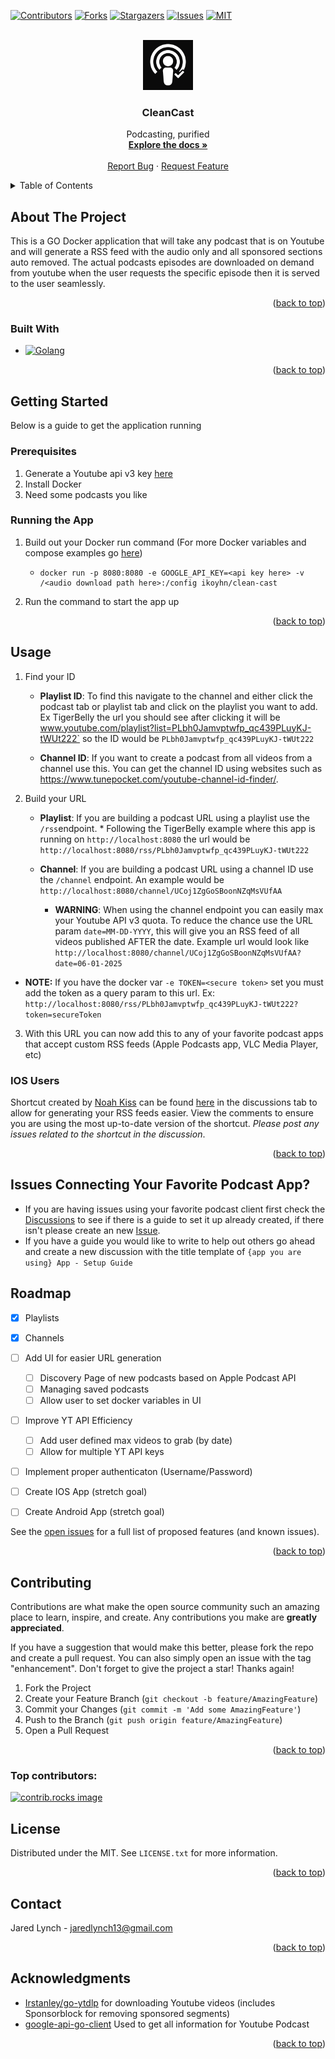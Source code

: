 <!-- Improved compatibility of back to top link: See: https://github.com/othneildrew/Best-README-Template/pull/73 -->
<a id="readme-top"></a>
<!--
*** Thanks for checking out the Best-README-Template. If you have a suggestion
*** that would make this better, please fork the repo and create a pull request
*** or simply open an issue with the tag "enhancement".
*** Don't forget to give the project a star!
*** Thanks again! Now go create something AMAZING! :D
-->



<!-- PROJECT SHIELDS -->
<!--
*** I'm using markdown "reference style" links for readability.
*** Reference links are enclosed in brackets [ ] instead of parentheses ( ).
*** See the bottom of this document for the declaration of the reference variables
*** for contributors-url, forks-url, etc. This is an optional, concise syntax you may use.
*** https://www.markdownguide.org/basic-syntax/#reference-style-links
-->
[![Contributors][contributors-shield]][contributors-url]
[![Forks][forks-shield]][forks-url]
[![Stargazers][stars-shield]][stars-url]
[![Issues][issues-shield]][issues-url]
[![MIT][license-shield]][license-url]



<!-- PROJECT LOGO -->
<br />
<div align="center">
  <a href="https://github.com/ikoyhn/clean-cast">
    <img src="images/logo.png" alt="Logo" width="80" height="80">
  </a>

<h3 align="center">CleanCast</h3>

  <p align="center">
    Podcasting, purified
    <br />
    <a href="https://github.com/ikoyhn/clean-cast"><strong>Explore the docs »</strong></a>
    <br />
    <br />
    <!-- <a href="https://github.com/ikoyhn/clean-cast">View Demo</a>
    &middot; -->
    <a href="https://github.com/ikoyhn/clean-cast/issues/new?labels=bug&template=bug-report---.md">Report Bug</a>
    &middot;
    <a href="https://github.com/ikoyhn/clean-cast/issues/new?labels=enhancement&template=feature-request---.md">Request Feature</a>
  </p>
</div>



<!-- TABLE OF CONTENTS -->
<details>
  <summary>Table of Contents</summary>
  <ol>
    <li>
      <a href="#about-the-project">About The Project</a>
      <ul>
        <li><a href="#built-with">Built With</a></li>
      </ul>
    </li>
    <li>
      <a href="#getting-started">Getting Started</a>
      <ul>
        <li><a href="#prerequisites">Prerequisites</a></li>
        <li><a href="#running-the-app">Installation</a></li>
      </ul>
    </li>
    <li><a href="#usage">Usage</a></li>
    <li><a href="#roadmap">Roadmap</a></li>
    <li><a href="#contributing">Contributing</a></li>
    <li><a href="#license">License</a></li>
    <li><a href="#contact">Contact</a></li>
    <li><a href="#acknowledgments">Acknowledgments</a></li>
  </ol>
</details>



<!-- ABOUT THE PROJECT -->
## About The Project

This is a GO Docker application that will take any podcast that is on Youtube and will generate a RSS feed with the audio only and all sponsored sections auto removed. The actual podcasts episodes are downloaded on demand from youtube when the user requests the specific episode then it is served to the user seamlessly.


<p align="right">(<a href="#readme-top">back to top</a>)</p>



### Built With

* [![Golang][golang.com]][golang-url]

<p align="right">(<a href="#readme-top">back to top</a>)</p>



<!-- GETTING STARTED -->
## Getting Started

Below is a guide to get the application running

### Prerequisites

1. Generate a Youtube api v3 key [here](https://developers.google.com/youtube/v3/getting-started)
2. Install Docker
3. Need some podcasts you like

### Running the App

1. Build out your Docker run command (For more Docker variables and compose examples go [here](https://github.com/ikoyhn/clean-cast/blob/main/DOCKER-CONFIG.md))
    - ```
      docker run -p 8080:8080 -e GOOGLE_API_KEY=<api key here> -v /<audio download path here>:/config ikoyhn/clean-cast
      ```
2. Run the command to start the app up

<p align="right">(<a href="#readme-top">back to top</a>)</p>


<!-- USAGE EXAMPLES -->
## Usage

 1. Find your ID
	-  **Playlist ID**: To find this navigate to the channel and either click the podcast tab or playlist tab and click on the playlist you want to add. Ex TigerBelly the url you should see after clicking it will be www.youtube.com/playlist?list=PLbh0Jamvptwfp_qc439PLuyKJ-tWUt222` so the ID would be `PLbh0Jamvptwfp_qc439PLuyKJ-tWUt222`
			
	 - **Channel ID**: If you want to create a podcast from all videos from a channel use this. You can get the channel ID using websites such as https://www.tunepocket.com/youtube-channel-id-finder/.

  
2. Build your URL
	-  **Playlist**: If you are building a podcast URL using a playlist use the `/rss`endpoint. * Following the TigerBelly example where this app is running on `http://localhost:8080` the url would be `http://localhost:8080/rss/PLbh0Jamvptwfp_qc439PLuyKJ-tWUt222`
			
	 - **Channel**: If you are building a podcast URL using a channel ID use the `/channel` endpoint. An example would be `http://localhost:8080/channel/UCoj1ZgGoSBoonNZqMsVUfAA`
       - **WARNING**: When using the channel endpoint you can easily max your Youtube API v3 quota. To reduce the chance use the URL param `date=MM-DD-YYYY`, this will give you an RSS feed of all videos published AFTER the date. Example url would look like `http://localhost:8080/channel/UCoj1ZgGoSBoonNZqMsVUfAA?date=06-01-2025`

*  **NOTE:** If you have the docker var `-e TOKEN=<secure token>` set you must add the token as a query param to this url. Ex: `http://localhost:8080/rss/PLbh0Jamvptwfp_qc439PLuyKJ-tWUt222?token=secureToken`


3. With this URL you can now add this to any of your favorite podcast apps that accept custom RSS feeds (Apple Podcasts app, VLC Media Player, etc)

### IOS Users
Shortcut created by [Noah Kiss](https://github.com/noahkiss) can be found [here](https://github.com/ikoyhn/clean-cast/discussions/59) in the discussions tab to allow for generating your RSS feeds easier. View the comments to ensure you are using the most up-to-date version of the shortcut. _Please post any issues related to the shortcut in the discussion_.


<p align="right">(<a href="#readme-top">back to top</a>)</p>

<!-- Issues -->
## Issues Connecting Your Favorite Podcast App?
- If you are having issues using your favorite podcast client first check the [Discussions](https://github.com/ikoyhn/clean-cast/discussions) to see if there is a guide to set it up already created, if there isn't please create an new [Issue](https://github.com/ikoyhn/clean-cast/issues).
- If you have a guide you would like to write to help out others go ahead and create a new discussion with the title template of `{app you are using} App - Setup Guide` 

<!-- ROADMAP -->
## Roadmap

- [x] Playlists
- [x] Channels
- [ ] Add UI for easier URL generation
    - [ ] Discovery Page of new podcasts based on Apple Podcast API
    - [ ] Managing saved podcasts
    - [ ] Allow user to set docker variables in UI
- [ ] Improve YT API Efficiency
    - [ ] Add user defined max videos to grab (by date)
    - [ ] Allow for multiple YT API keys 
- [ ] Implement proper authenticaton (Username/Password)
- [ ] Create IOS App (stretch goal)
- [ ] Create Android App (stretch goal)


See the [open issues](https://github.com/ikoyhn/clean-cast/issues) for a full list of proposed features (and known issues).

<p align="right">(<a href="#readme-top">back to top</a>)</p>



<!-- CONTRIBUTING -->
## Contributing

Contributions are what make the open source community such an amazing place to learn, inspire, and create. Any contributions you make are **greatly appreciated**.

If you have a suggestion that would make this better, please fork the repo and create a pull request. You can also simply open an issue with the tag "enhancement".
Don't forget to give the project a star! Thanks again!

1. Fork the Project
2. Create your Feature Branch (`git checkout -b feature/AmazingFeature`)
3. Commit your Changes (`git commit -m 'Add some AmazingFeature'`)
4. Push to the Branch (`git push origin feature/AmazingFeature`)
5. Open a Pull Request

<p align="right">(<a href="#readme-top">back to top</a>)</p>

### Top contributors:

<a href="https://github.com/ikoyhn/clean-cast/graphs/contributors">
  <img src="https://contrib.rocks/image?repo=ikoyhn/clean-cast" alt="contrib.rocks image" />
</a>



<!-- LICENSE -->
## License

Distributed under the MIT. See `LICENSE.txt` for more information.

<p align="right">(<a href="#readme-top">back to top</a>)</p>



<!-- CONTACT -->
## Contact

Jared Lynch - jaredlynch13@gmail.com

<p align="right">(<a href="#readme-top">back to top</a>)</p>



<!-- ACKNOWLEDGMENTS -->
## Acknowledgments

* [Irstanley/go-ytdlp](https://github.com/lrstanley/go-ytdlp) for downloading Youtube videos (includes Sponsorblock for removing sponsored segments)
* [google-api-go-client](https://github.com/googleapis/google-api-go-client) Used to get all information for Youtube Podcast

<p align="right">(<a href="#readme-top">back to top</a>)</p>



<!-- MARKDOWN LINKS & IMAGES -->
<!-- https://www.markdownguide.org/basic-syntax/#reference-style-links -->
[contributors-shield]: https://img.shields.io/github/contributors/ikoyhn/clean-cast.svg?style=for-the-badge
[contributors-url]: https://github.com/ikoyhn/clean-cast/graphs/contributors
[forks-shield]: https://img.shields.io/github/forks/ikoyhn/clean-cast.svg?style=for-the-badge
[forks-url]: https://github.com/ikoyhn/clean-cast/network/members
[stars-shield]: https://img.shields.io/github/stars/ikoyhn/clean-cast.svg?style=for-the-badge
[stars-url]: https://github.com/ikoyhn/clean-cast/stargazers
[issues-shield]: https://img.shields.io/github/issues/ikoyhn/clean-cast.svg?style=for-the-badge
[issues-url]: https://github.com/ikoyhn/clean-cast/issues
[license-shield]: https://img.shields.io/github/license/ikoyhn/clean-cast.svg?style=for-the-badge
[license-url]: https://github.com/ikoyhn/clean-cast/blob/master/LICENSE.txt
[linkedin-shield]: https://img.shields.io/badge/-LinkedIn-black.svg?style=for-the-badge&logo=linkedin&colorB=555
[golang.com]: https://img.shields.io/badge/Go-00ADD8?logo=Go&logoColor=white&style=for-the-badge
[golang-url]: https://go.dev
